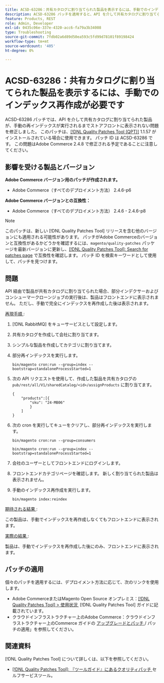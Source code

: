 ```yaml
---
title: ACSD-63286：共有カタログに割り当てられた製品を表示するには、手動でのインデックス再作成が必要です
description: ACSD-63286 パッチを適用すると、API を介して共有カタログに割り当てられた商品が、手動の再インデックスが実行されるまでストアフロントに表示されないAdobe Commerceの問題を修正できます。
feature: Products, REST
role: Admin, Developer
exl-id: 0435c06e-337e-4320-acc6-fa79a3b34008
type: Troubleshooting
source-git-commit: 7fdb02a6d89d50ea593c5fd99d78101f89198424
workflow-type: tm+mt
source-wordcount: '405'
ht-degree: 0%

---
```


# ACSD-63286：共有カタログに割り当てられた製品を表示するには、手動でのインデックス再作成が必要です

ACSD-63286 パッチでは、API を介して共有カタログに割り当てられた製品が、手動の再インデックスが実行されるまでストアフロントに表示されない問題を修正しました。 このパッチは、[[!DNL Quality Patches Tool (QPT)]](/help/tools/quality-patches-tool/quality-patches-tool-to-self-serve-quality-patches.md) 1.1.57 がインストールされている場合に使用できます。 パッチ ID は ACSD-63286 です。 この問題はAdobe Commerce 2.4.8 で修正される予定であることに注意してください。

## 影響を受ける製品とバージョン

**Adobe Commerce バージョン用のパッチが作成されます。**

* Adobe Commerce（すべてのデプロイメント方法） 2.4.6-p6

**Adobe Commerce バージョンとの互換性：**

* Adobe Commerce（すべてのデプロイメント方法） 2.4.6 - 2.4.6-p8

>[!NOTE]
>
>このパッチは、新しい [!DNL Quality Patches Tool] リリースを含む他のバージョンにも適用される可能性があります。 パッチがAdobe Commerceのバージョンと互換性があるかどうかを確認するには、`magento/quality-patches` パッケージを最新バージョンに更新し、[[!DNL Quality Patches Tool]: Search for patches page](https://experienceleague.adobe.com/tools/commerce-quality-patches/index.html?lang=ja) で互換性を確認します。 パッチ ID を検索キーワードとして使用して、パッチを見つけます。

## 問題

API 経由で製品が共有カタログに割り当てられた場合、部分インデクサーおよびコンシューマークローンジョブの実行後は、製品はフロントエンドに表示されません。 ただし、手動で完全にインデックスを再作成した後は表示されます。

<u> 再現手順 </u>:

1. [!DNL RabbitMQ] をキューサービスとして設定します。
1. 共有カタログを作成して会社に割り当てます。
1. シンプルな製品を作成してカテゴリに割り当てます。
1. 部分再インデックスを実行します。

   ```
   bin/magento cron:run --group=index --bootstrap=standaloneProcessStarted=1
   ```

1. 次の API リクエストを使用して、作成した製品を共有カタログの `pub/rest/all/V1/sharedCatalog/<id>/assignProducts` に割り当てます。

   ```
   {
       "products":[{
           "sku": "24-MB06"
           }
       ]
   }
   ```

1. 次の cron を実行してキューをクリアし、部分再インデックスを実行します。

   ```
   bin/magento cron:run --group=consumers
   ```

   ```
   bin/magento cron:run --group=index --bootstrap=standaloneProcessStarted=1
   ```

1. 会社のユーザーとしてフロントエンドにログインします。
1. フロントエンドカテゴリページを確認します。 新しく割り当てられた製品は表示されません。
1. 手動のインデックス再作成を実行します。

   ```
   bin/magento index:reindex
   ```

<u> 期待される結果 </u>:

この製品は、手動でインデックスを再作成しなくてもフロントエンドに表示されます。

<u> 実際の結果 </u>:

製品は、手動でインデックスを再作成した後にのみ、フロントエンドに表示されます。

## パッチの適用

個々のパッチを適用するには、デプロイメント方法に応じて、次のリンクを使用します。

* Adobe CommerceまたはMagento Open Source オンプレミス：[[!DNL Quality Patches Tool] > 使用状況 &#x200B;](/help/tools/quality-patches-tool/usage.md) [!DNL Quality Patches Tool] ガイドに記載されています。
* クラウドインフラストラクチャー上のAdobe Commerce：クラウドインフラストラクチャー上のCommerce ガイドの [&#x200B; アップグレードとパッチ &#x200B;](https://experienceleague.adobe.com/docs/commerce-cloud-service/user-guide/develop/upgrade/apply-patches.html?lang=ja)/ パッチの適用」を参照してください。


## 関連資料

[!DNL Quality Patches Tool] について詳しくは、以下を参照してください。

* [[!DNL Quality Patches Tool]: 『ツールガイド』にあるクオリティパッチ &#x200B;](/help/tools/quality-patches-tool/quality-patches-tool-to-self-serve-quality-patches.md) セルフサービスツール。
